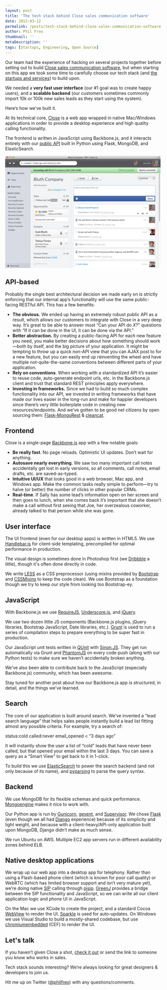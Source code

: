 ```yaml
---
layout: post
title: 'The tech stack behind Close sales communication software'
date: 2013-03-12
permalink: /posts/tech-stack-behind-close-sales-communication-software
author: Phil Freo
thumbnail: ''
metaDescription: ''
tags: [Startups, Engineering, Open Source]
---
```


Our team had the experience of hacking on several projects together before setting out to build [Close sales communication software](https://close.com/), but when starting on this app we took some time to carefully choose our tech stack (and [the startups and services](https://blog.close.com/the-startups-and-services-behind-closeio/)) to build upon.

We needed a **very fast user interface** (our #1 goal was to create happy users), and a **scalable backend** (our customers sometimes commonly import 10k or 100k new sales leads as they start using the system).

Here’s how we’ve built it.

At its technical core, [Close](https://close.com/) is a web app wrapped in native Mac/Windows applications in order to provide a desktop experience and high quality calling functionality.

The frontend is written in JavaScript using Backbone.js, and it interacts entirely with our [public API](https://developer.close.com/) built in Python using Flask, MongoDB, and ElasticSearch.

![The tech stack behind Close sales communication software](./closeio.png)

API-based
---------

Probably the single best architectural decision we made early on is strictly enforcing that our internal app’s functionality will use the same public-facing RESTful API. This has a few benefits:

*   **The obvious.** We ended up having an extremely robust public API as a result, which allows our customers to integrate with Close in a very deep way. It’s great to be able to answer most “Can your API do _X_?” questions with “If it can be done in the UI, it can be done via the API.”
*   **Better abstraction.** By creating a public-facing API for each new feature you need, you make better decisions about how something should work—both by itself, and the big picture of your application. It might be tempting to throw up a quick non-API view that you can AJAX post to for a new feature, but you can easily end up reinventing the wheel and have multiple not-quite-the-same conventions between different parts of your application.
*   **Rely on conventions**. When working with a standardized API it’s easier to reuse code, auto-generate endpoint urls, etc. in the Backbone.js client and trust that standard REST principles apply everywhere.
*   **Investing in frameworks.** Since we had to build so much complex functionality into our API, we invested in writing frameworks that have made our lives easier in the long-run and make for happier developers since there’s very little boilerplate code in creating new resources/endpoints. And we’ve gotten to be good net citizens by open sourcing them: [Flask-MongoRest](https://github.com/closeio/flask-mongorest) & [cleancat](https://github.com/closeio/cleancat).

Frontend
--------

Close is a single-page [Backbone.js](http://backbonejs.org/) app with a few notable goals:

*   **Be really fast**. No page reloads. Optimistic UI updates. Don’t wait for anything.
*   **Autosave nearly everything**. We saw too many important call notes accidentally get lost in early versions, so all comments, call notes, email drafts, etc. are saved-as-typed.
*   **Intuitive UI/UX** that looks good in a web browser, Mac app, and Windows app. Make the common tasks really simple to perform—try to halve (or better) the number of clicks in other popular CRMs.
*   **Real-time**. If Sally has some lead’s information open on her screen and then goes to lunch, when she comes back it’s important that she doesn’t make a call without first seeing that Joe, her overzealous coworker, already talked to that person while she was gone.

User interface
--------------

The UI frontend (even for our desktop apps) is written in HTML5. We use [Handlebar.js](http://handlebarsjs.com/) for client-side templating, precompiled for optimal performance in production.

The visual design is sometimes done in Photoshop first (we [Dribbble](http://dribbble.com/philfreo/projects/76517-Elastic) a little), though it's often done directly in code.

We write [LESS](http://lesscss.org/) as a CSS preprocessor (using mixins provided by [Bootstrap](https://github.com/twitter/bootstrap/blob/master/less/mixins.less) and [CSSMixins](https://github.com/wagerfield/cssmixins) to keep the code clean). We use Bootstrap as a foundation though we try to keep our style from looking too Bootstrap-ey.

JavaScript
----------

With Backbone.js we use [RequireJS](http://requirejs.org/), [Underscore.js](http://underscorejs.org/), and [jQuery](http://jquery.com/).

We use two dozen little JS components (Backbone.js plugins, jQuery libraries, Bootstrap JavaScript, Date libraries, etc.). [Grunt](http://gruntjs.com/) is used to run a series of compilation steps to prepare everything to be super fast in production.

Our JavaScript unit tests written in [QUnit](http://qunitjs.com/) with [Sinon.JS](http://sinonjs.org/). They get run automatically via Grunt and [PhantomJS](http://phantomjs.org/) on every code push (along with our Python tests) to make sure we haven’t accidentally broken anything.

We’ve also been able to contribute back to the JavaScript (especially Backbone.js) community, which has been awesome.

Stay tuned for another post about how our Backbone.js app is structured, in detail, and the things we’ve learned.

Search
------

The core of our application is built around search. We’ve invented a “lead search language” that helps sales people instantly build a lead list fitting almost any possible criteria. For example, try a search of:

status:cold called:never email\_opened < “3 days ago”

It will instantly show the user a list of “cold” leads that have never been called, but that opened your email within the last 3 days. You can save a query as a “Smart View” to get back to it in 1-click.

To build this we use [ElasticSearch](http://www.elasticsearch.org/) to power the search backend (and not only because of its name), and [pyparsing](http://pyparsing.wikispaces.com/) to parse the query syntax.

Backend
-------

We use MongoDB for its flexible schemas and quick performance. [Mongoengine](http://mongoengine.org/) makes it nice to work with.

Our Python app is run by [Gunicorn](http://gunicorn.org/), [gevent](http://www.gevent.org/), and [Supervisor](http://supervisord.org/). We chose [Flask](http://flask.pocoo.org/) (even though we all had [Django](https://www.djangoproject.com/) experience) because of its simplicity and light weight, and because with a client-heavy/API-only application built upon MongoDB, Django didn’t make as much sense.

We run Ubuntu on AWS. Multiple EC2 app servers run in different availability zones behind ELB.

Native desktop applications
---------------------------

We wrap up our web app into a desktop app for telephony. Rather than using a Flash-based phone client (which is known for poor call quality) or WebRTC (which has limited browser support and isn’t very mature yet), we’re doing native [SIP](https://en.wikipedia.org/wiki/Session_Initiation_Protocol) calling through [pjsip](http://www.pjsip.org/). [GreenJ](http://www.loremipsum.at/produkte/greenj/) provides a bridge between the SIP functionality and JavaScript, so we can write all our client application logic and phone UI in JavaScript.

On the Mac we use XCode to create the project, and a standard Cocoa [WebView](https://developer.apple.com/library/mac/#documentation/Cocoa/Reference/WebKit/Classes/WebView_Class/Reference/Reference.html) to render the UI. [Sparkle](http://sparkle.andymatuschak.org/) is used for auto-updates. On Windows we use Visual Studio to build a mostly-shared codebase, but use [chromiumembedded](https://code.google.com/p/chromiumembedded/) (CEF) to render the UI.

Let's talk
----------

If you haven’t given Close a shot, [check it out](https://app.close.com/signup/) or send the link to someone you know who works in sales.

Tech stack sounds interesting? We’re always looking for great designers & developers to join us.

Hit me up on Twitter ([@philfreo](https://twitter.com/philfreo)) with any questions/comments.